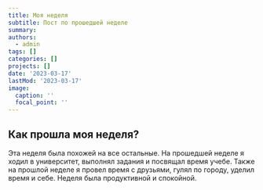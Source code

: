 ```yaml
---
title: Моя неделя
subtitle: Пост по прошедшей неделе
summary: 
authors:
  - admin
tags: []
categories: []
projects: []
date: '2023-03-17'
lastMod: '2023-03-17'
image:
  caption: ''
  focal_point: ''
---
```


## Как прошла моя неделя?

Эта неделя была похожей на все остальные. На прошедшей неделе я ходил в университет, выполнял задания и посвящал время учебе. Также на прошлой неделе я провел время с друзьями, гулял по городу, уделил время и себе. Неделя была продуктивной и спокойной.

